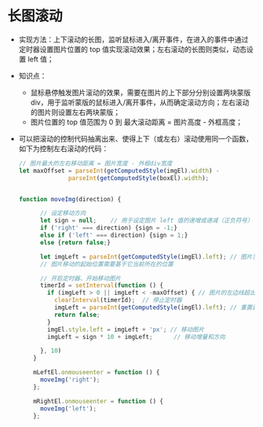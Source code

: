 # 长图滚动



* 实现方法：上下滚动的长图，监听鼠标进入/离开事件，在进入的事件中通过定时器设置图片位置的 top 值实现滚动效果；左右滚动的长图则类似，动态设置 left 值；
* 知识点：
  * 鼠标悬停触发图片滚动的效果，需要在图片的上下部分分别设置两块蒙版 div，用于监听蒙版的鼠标进入/离开事件，从而确定滚动方向；左右滚动的图片则设置左右两块蒙版；
  * 图片位置的 top 值范围为 0 到 最大滚动距离 = 图片高度 - 外框高度；

* 可以把滚动的控制代码抽离出来、使得上下（或左右）滚动使用同一个函数，如下为控制左右滚动的代码：

  ```js
  // 图片最大的左右移动距离 = 图片宽度 - 外框div宽度
  let maxOffset = parseInt(getComputedStyle(imgEl).width) -
      			parseInt(getComputedStyle(boxEl).width);
  
  
  function moveImg(direction) {
  
        // 设定移动方向
        let sign = null;	// 用于设定图片 left 值的递增或递减（正负符号）
        if ('right' === direction) {sign = -1;}
        else if ('left' === direction) {sign = 1;}
        else {return false;}
  
        let imgLeft = parseInt(getComputedStyle(imgEl).left); // 图片当前位置
        // 图片移动的起始位置需要基于它当前所在的位置
  
        // 开启定时器、开始移动图片
        timerId = setInterval(function () {
          if (imgLeft > 0 || imgLeft < -maxOffset) { // 图片的左边线超出最大移动范围
            clearInterval(timerId);  // 停止定时器
            imgLeft = parseInt(getComputedStyle(imgEl).left); // 重置imgLeft变量为图片左边线的值；下方递增imgLeft的代码在最后一次执行时，会使得imgLeft值超出图片移动的左右边界值，所以退出前要将其重置回图片实际left值，否则下一次触发的时候判断逻辑就不能正常工作、图片无法滚动了；
            return false;
          }
          imgEl.style.left = imgLeft + 'px'; // 移动图片
          imgLeft = sign * 10 + imgLeft;      // 移动增量和方向
  
        }, 10)
      }
  
      mLeftEl.onmouseenter = function () {
        moveImg('right');
      };
  
      mRightEl.onmouseenter = function () {
        moveImg('left');
      };
  ```

  